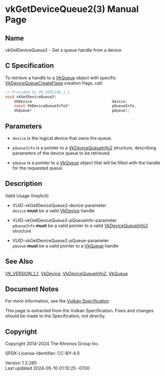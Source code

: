 # vkGetDeviceQueue2(3) Manual Page

## Name

vkGetDeviceQueue2 - Get a queue handle from a device



## <a href="#_c_specification" class="anchor"></a>C Specification

To retrieve a handle to a [VkQueue](https://registry.khronos.org/vulkan/specs/1.3-extensions/man/html/VkQueue.html) object with specific
[VkDeviceQueueCreateFlags](https://registry.khronos.org/vulkan/specs/1.3-extensions/man/html/VkDeviceQueueCreateFlags.html) creation
flags, call:

``` c
// Provided by VK_VERSION_1_1
void vkGetDeviceQueue2(
    VkDevice                                    device,
    const VkDeviceQueueInfo2*                   pQueueInfo,
    VkQueue*                                    pQueue);
```

## <a href="#_parameters" class="anchor"></a>Parameters

- `device` is the logical device that owns the queue.

- `pQueueInfo` is a pointer to a
  [VkDeviceQueueInfo2](https://registry.khronos.org/vulkan/specs/1.3-extensions/man/html/VkDeviceQueueInfo2.html) structure, describing
  parameters of the device queue to be retrieved.

- `pQueue` is a pointer to a [VkQueue](https://registry.khronos.org/vulkan/specs/1.3-extensions/man/html/VkQueue.html) object that will be
  filled with the handle for the requested queue.

## <a href="#_description" class="anchor"></a>Description

Valid Usage (Implicit)

- <a href="#VUID-vkGetDeviceQueue2-device-parameter"
  id="VUID-vkGetDeviceQueue2-device-parameter"></a>
  VUID-vkGetDeviceQueue2-device-parameter  
  `device` **must** be a valid [VkDevice](https://registry.khronos.org/vulkan/specs/1.3-extensions/man/html/VkDevice.html) handle

- <a href="#VUID-vkGetDeviceQueue2-pQueueInfo-parameter"
  id="VUID-vkGetDeviceQueue2-pQueueInfo-parameter"></a>
  VUID-vkGetDeviceQueue2-pQueueInfo-parameter  
  `pQueueInfo` **must** be a valid pointer to a valid
  [VkDeviceQueueInfo2](https://registry.khronos.org/vulkan/specs/1.3-extensions/man/html/VkDeviceQueueInfo2.html) structure

- <a href="#VUID-vkGetDeviceQueue2-pQueue-parameter"
  id="VUID-vkGetDeviceQueue2-pQueue-parameter"></a>
  VUID-vkGetDeviceQueue2-pQueue-parameter  
  `pQueue` **must** be a valid pointer to a [VkQueue](https://registry.khronos.org/vulkan/specs/1.3-extensions/man/html/VkQueue.html)
  handle

## <a href="#_see_also" class="anchor"></a>See Also

[VK_VERSION_1_1](https://registry.khronos.org/vulkan/specs/1.3-extensions/man/html/VK_VERSION_1_1.html), [VkDevice](https://registry.khronos.org/vulkan/specs/1.3-extensions/man/html/VkDevice.html),
[VkDeviceQueueInfo2](https://registry.khronos.org/vulkan/specs/1.3-extensions/man/html/VkDeviceQueueInfo2.html), [VkQueue](https://registry.khronos.org/vulkan/specs/1.3-extensions/man/html/VkQueue.html)

## <a href="#_document_notes" class="anchor"></a>Document Notes

For more information, see the <a
href="https://registry.khronos.org/vulkan/specs/1.3-extensions/html/vkspec.html#vkGetDeviceQueue2"
target="_blank" rel="noopener">Vulkan Specification</a>

This page is extracted from the Vulkan Specification. Fixes and changes
should be made to the Specification, not directly.

## <a href="#_copyright" class="anchor"></a>Copyright

Copyright 2014-2024 The Khronos Group Inc.

SPDX-License-Identifier: CC-BY-4.0

Version 1.3.285  
Last updated 2024-05-10 01:10:25 -0700
